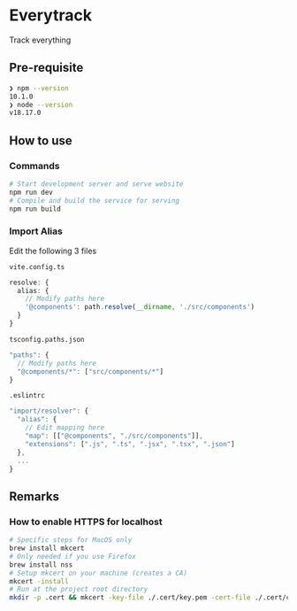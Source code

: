 # Everytrack

Track everything

## Pre-requisite

```bash
❯ npm --version
10.1.0
❯ node --version
v18.17.0
```

## How to use

### Commands

```bash
# Start development server and serve website
npm run dev
# Compile and build the service for serving
npm run build
```

### Import Alias

Edit the following 3 files

`vite.config.ts`

```typescript
resolve: {
  alias: {
    // Modify paths here
    '@components': path.resolve(__dirname, './src/components')
  }
}
```

`tsconfig.paths.json`

```typescript
"paths": {
  // Modify paths here
  "@components/*": ["src/components/*"]
}
```

`.eslintrc`

```typescript
"import/resolver": {
  "alias": {
    // Edit mapping here
    "map": [["@components", "./src/components"]],
    "extensions": [".js", ".ts", ".jsx", ".tsx", ".json"]
  },
  ...
}
```

## Remarks

### How to enable HTTPS for localhost

```bash
# Specific steps for MacOS only
brew install mkcert
# Only needed if you use Firefox
brew install nss
# Setup mkcert on your machine (creates a CA)
mkcert -install
# Run at the project root directory
mkdir -p .cert && mkcert -key-file ./.cert/key.pem -cert-file ./.cert/cert.pem 'localhost' '127.0.0.1' '0.0.0.0'
```
